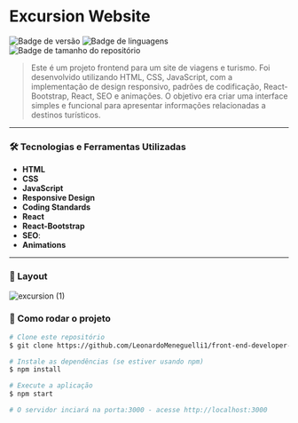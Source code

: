 # Excursion Website

![Badge de versão](https://img.shields.io/badge/version-1.0.0-blue)
![Badge de linguagens](https://img.shields.io/github/languages/count/LeonardoMeneguelli1/front-end-developer-test)
![Badge de tamanho do repositório](https://img.shields.io/github/repo-size/LeonardoMeneguelli1/front-end-developer-test)

> Este é um projeto frontend para um site de viagens e turismo. Foi desenvolvido utilizando HTML, CSS, JavaScript, com a implementação de design responsivo, padrões de codificação, React-Bootstrap, React, SEO e animações. O objetivo era criar uma interface simples e funcional para apresentar informações relacionadas a destinos turísticos.

---

### 🛠 Tecnologias e Ferramentas Utilizadas

- **HTML**
- **CSS**
- **JavaScript** 
- **Responsive Design** 
- **Coding Standards** 
- **React** 
- **React-Bootstrap** 
- **SEO**: 
- **Animations**

---

### 🎨 Layout

![excursion (1)](https://github.com/LeonardoMeneguelli1/front-end-developer-test/assets/88052231/fe5fe616-81f6-4b78-b94d-d60ee10f5540)


### 🔧 Como rodar o projeto

```bash
# Clone este repositório
$ git clone https://github.com/LeonardoMeneguelli1/front-end-developer-test.git

# Instale as dependências (se estiver usando npm)
$ npm install

# Execute a aplicação
$ npm start

# O servidor inciará na porta:3000 - acesse http://localhost:3000

